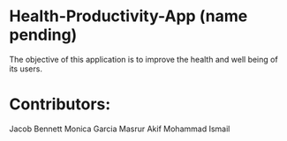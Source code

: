# Health-Productivity-App (name pending)
The objective of this application is to improve the health and well being of its users.

# Contributors:

Jacob Bennett
Monica Garcia
Masrur Akif
Mohammad Ismail
